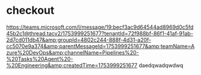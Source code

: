 # checkout
https://teams.microsoft.com/l/message/19:becf3ac9d64544ad8969d0c5fd45b2c1@thread.tacv2/1753999251677?tenantId=72f988bf-86f1-41af-91ab-2d7cd011db47&amp;groupId=4802c244-888f-4d31-a20f-cc5070e9a374&amp;parentMessageId=1753999251677&amp;teamName=Azure%20DevOps&amp;channelName=Pipelines%20-%20Tasks%20Agent%20-%20Engineering&amp;createdTime=1753999251677
daedqwadqwdwq